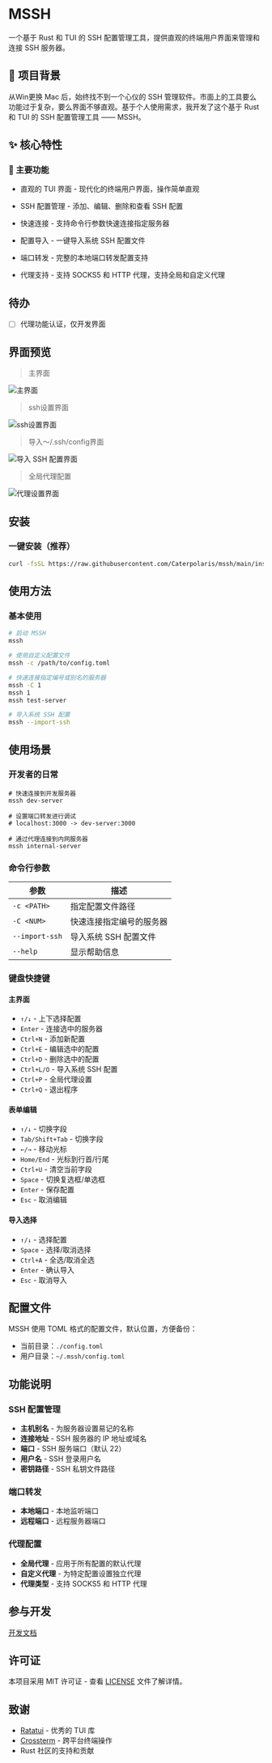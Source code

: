 # MSSH

一个基于 Rust 和 TUI 的 SSH 配置管理工具，提供直观的终端用户界面来管理和连接 SSH 服务器。

## 📖 项目背景

从Win更换 Mac 后，始终找不到一个心仪的 SSH 管理软件。市面上的工具要么功能过于复杂，要么界面不够直观。基于个人使用需求，我开发了这个基于 Rust 和 TUI 的 SSH 配置管理工具 —— MSSH。

## ✨ 核心特性

### 🎯 主要功能

* 直观的 TUI 界面 - 现代化的终端用户界面，操作简单直观

* SSH 配置管理 - 添加、编辑、删除和查看 SSH 配置

* 快速连接 - 支持命令行参数快速连接指定服务器

* 配置导入 - 一键导入系统 SSH 配置文件

* 端口转发 - 完整的本地端口转发配置支持

* 代理支持 - 支持 SOCKS5 和 HTTP 代理，支持全局和自定义代理

## 待办
- [ ] 代理功能认证，仅开发界面

## 界面预览

> 主界面

![主界面](static/main-ui.png)

> ssh设置界面
> 
![ssh设置界面](static/ssh-setting.png)

> 导入～/.ssh/config界面
> 
![导入 SSH 配置界面](static/import-ssh.png)

> 全局代理配置
> 
![代理设置界面](static/proxy-setting.png)


## 安装

### 一键安装（推荐）

```bash
curl -fsSL https://raw.githubusercontent.com/Caterpolaris/mssh/main/install.sh | bash

```


## 使用方法

### 基本使用

```bash
# 启动 MSSH
mssh

# 使用自定义配置文件
mssh -c /path/to/config.toml

# 快速连接指定编号或别名的服务器
mssh -C 1
mssh 1
mssh test-server

# 导入系统 SSH 配置
mssh --import-ssh
```

## 使用场景

### 开发者的日常
```
# 快速连接到开发服务器
mssh dev-server

# 设置端口转发进行调试
# localhost:3000 -> dev-server:3000

# 通过代理连接到内网服务器
mssh internal-server

```

### 命令行参数

| 参数 | 描述 |
|------|------|
| `-c <PATH>` | 指定配置文件路径 |
| `-C <NUM>` | 快速连接指定编号的服务器 |
| `--import-ssh` | 导入系统 SSH 配置文件 |
| `--help` | 显示帮助信息 |

### 键盘快捷键

#### 主界面
- `↑/↓` - 上下选择配置
- `Enter` - 连接选中的服务器
- `Ctrl+N` - 添加新配置
- `Ctrl+E` - 编辑选中的配置
- `Ctrl+D` - 删除选中的配置
- `Ctrl+L/O` - 导入系统 SSH 配置
- `Ctrl+P` - 全局代理设置
- `Ctrl+Q` - 退出程序

#### 表单编辑
- `↑/↓` - 切换字段
- `Tab/Shift+Tab` - 切换字段
- `←/→` - 移动光标
- `Home/End` - 光标到行首/行尾
- `Ctrl+U` - 清空当前字段
- `Space` - 切换复选框/单选框
- `Enter` - 保存配置
- `Esc` - 取消编辑

#### 导入选择
- `↑/↓` - 选择配置
- `Space` - 选择/取消选择
- `Ctrl+A` - 全选/取消全选
- `Enter` - 确认导入
- `Esc` - 取消导入

## 配置文件

MSSH 使用 TOML 格式的配置文件，默认位置，方便备份：
- 当前目录：`./config.toml`
- 用户目录：`~/.mssh/config.toml`

## 功能说明

### SSH 配置管理
- **主机别名** - 为服务器设置易记的名称
- **连接地址** - SSH 服务器的 IP 地址或域名
- **端口** - SSH 服务端口（默认 22）
- **用户名** - SSH 登录用户名
- **密钥路径** - SSH 私钥文件路径

### 端口转发
- **本地端口** - 本地监听端口
- **远程端口** - 远程服务器端口

### 代理配置
- **全局代理** - 应用于所有配置的默认代理
- **自定义代理** - 为特定配置设置独立代理
- **代理类型** - 支持 SOCKS5 和 HTTP 代理

## 参与开发
[开发文档](DOC/README.md)

## 许可证

本项目采用 MIT 许可证 - 查看 [LICENSE](LICENSE) 文件了解详情。

## 致谢

- [Ratatui](https://github.com/ratatui-org/ratatui) - 优秀的 TUI 库
- [Crossterm](https://github.com/crossterm-rs/crossterm) - 跨平台终端操作
- Rust 社区的支持和贡献